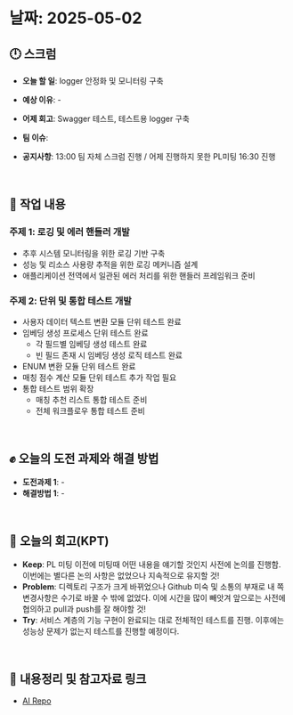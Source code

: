 # 날짜: 2025-05-02

## 🕛 스크럼
- **오늘 할 일**: logger 안정화 및 모니터링 구축
- **예상 이유**: -
- **어제 회고**: Swagger 테스트, 테스트용 logger 구축

- **팀 이슈**: 
- **공지사항**: 13:00 팀 자체 스크럼 진행 / 어제 진행하지 못한 PL미팅 16:30 진행

<br>

## 💼 작업 내용
### 주제 1: 로깅 및 에러 핸들러 개발
- 추후 시스템 모니터링을 위한 로깅 기반 구축
- 성능 및 리소스 사용량 추적을 위한 로깅 메커니즘 설계
- 애플리케이션 전역에서 일관된 에러 처리를 위한 핸들러 프레임워크 준비

### 주제 2: 단위 및 통합 테스트 개발
- 사용자 데이터 텍스트 변환 모듈 단위 테스트 완료
- 임베딩 생성 프로세스 단위 테스트 완료
  * 각 필드별 임베딩 생성 테스트 완료
  * 빈 필드 존재 시 임베딩 생성 로직 테스트 완료
- ENUM 변환 모듈 단위 테스트 완료
- 매칭 점수 계산 모듈 단위 테스트 추가 작업 필요
- 통합 테스트 범위 확장
  * 매칭 추천 리스트 통합 테스트 준비
  * 전체 워크플로우 통합 테스트 준비

<br>

## ✊ 오늘의 도전 과제와 해결 방법
- **도전과제 1**: -
- **해결방법 1**: -

<br>

## 🤔 오늘의 회고(KPT)
- **Keep**: PL 미팅 이전에 미팅때 어떤 내용을 얘기할 것인지 사전에 논의를 진행함. 이번에는 별다른 논의 사항은 없었으나 지속적으로 유지할 것!
- **Problem**: 디렉토리 구조가 크게 바뀌었으나 Github 미숙 및 소통의 부재로 내 쪽 변경사항은 수기로 바꿀 수 밖에 없었다. 이에 시간을 많이 빼앗겨 앞으로는 사전에 협의하고 pull과 push를 잘 해야할 것!
- **Try**: 서비스 계층의 기능 구현이 완료되는 대로 전체적인 테스트를 진행. 이후에는 성능상 문제가 없는지 테스트를 진행할 예정이다.

<br>

## 🔗 내용정리 및 참고자료 링크
- [AI Repo](https://github.com/100-hours-a-week/2-hertz-ai/tree/develop)
